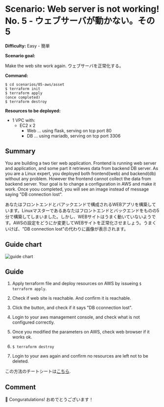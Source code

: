 # Scenario: Web server is not working! No. 5 - ウェブサーバが動かない。その5

**Difficulty:** Easy - 簡単

**Scenario goal:**

Make the web site work again.
ウェブサーバを正常化する。

**Command:**
```
$ cd scenarios/05-aws/asset
$ terraform init
$ terraform apply
(once completed)
$ terraform destroy
```

**Resources to be deployed:**

* 1 VPC with:
  * EC2 x 2
    * Web ... using flask, serving on tcp port 80
    * DB ... using mariadb, serving on tcp port 3306

## Summary

You are building a two tier web application. Frontend is running web server and application, and some part it retrieves data from backend DB server. As you are a Linux expert, you deployed both frontend(web) and backend(db) without any problem. However the frontend cannot collect the data from backend server. Your goal is to change a configuration in AWS and make it work. Once yoou completed, you will see an image instead of message saying "DB connection lost".

あなたはフロントエンドとバアックエンドで構成されるWEBアプリを構築しています。Linuxマスターであるあなたはフロントエンドとバックエンドをものの5分で構築してしまいました。しかし、WEBサイトはうまく動いていないようです。AWSの設定をどうにか変更してWEBサイトを正常化させましょう。うまくいけば、"DB connection lost"の代わりに画像が表示されます。

## Guide chart

![guide chart](./asset/04-route.jpg)

## Guide

1. Apply terraform file and deploy resources on AWS by issueing `$ terraform apply`.

2. Check if web site is reachable. And confirm it is reachable.

3. Click the button, and check if it says "DB cconnection lost".

4. Login to your aws management console, and check what is not configured correctly.

5. Once you modified the parameters on AWS, check web browser if it works ok.

6. `$ terraform destroy`

7. Login to your aws again and confirm no resources are left not to be deleted.

この方法のチートシートは[こちら](./cheat_sheet.md).

## Comment
🎉
Conguratulations! 
おめでとうございます！

